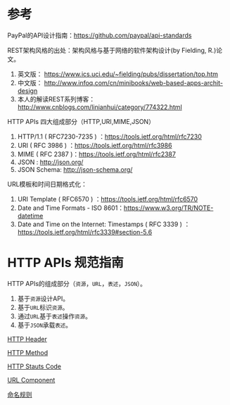 # 参考

PayPal的API设计指南：https://github.com/paypal/api-standards

REST架构风格的出处：架构风格与基于网络的软件架构设计(by Fielding, R.)论文。
1. 英文版： https://www.ics.uci.edu/~fielding/pubs/dissertation/top.htm
1. 中文版： http://www.infoq.com/cn/minibooks/web-based-apps-archit-design
1. 本人的解读REST系列博客：http://www.cnblogs.com/linianhui/category/774322.html

HTTP APIs 四大组成部分（HTTP,URI,MIME,JSON）
1. HTTP/1.1 ( RFC7230-7235 ) ：https://tools.ietf.org/html/rfc7230
1. URI ( RFC 3986 ) ：https://tools.ietf.org/html/rfc3986
1. MIME ( RFC 2387 )：https://tools.ietf.org/html/rfc2387
1. JSON : http://json.org/
1. JSON Schema: http://json-schema.org/

URL模板和时间日期格式化：
1. URI Template ( RFC6570 ) ：https://tools.ietf.org/html/rfc6570
1. Date and Time Formats - ISO 8601：https://www.w3.org/TR/NOTE-datetime
1. Date and Time on the Internet: Timestamps ( RFC 3339 ) ：https://tools.ietf.org/html/rfc3339#section-5.6


# HTTP APIs 规范指南

HTTP APIs的组成部分（`资源`，`URL`，`表述`，`JSON`）。
1. 基于`资源`设计API。
1. 基于`URL`标识`资源`。
1. 通过`URL`基于`表述`操作`资源`。
1. 基于`JSON`承载`表述`。


[HTTP Header]

[HTTP Method]

[HTTP Stauts Code]

[URL Component]

[命名规则]

[HTTP Header]:http-header.md
[HTTP Method]:http-method.md
[HTTP Stauts Code]:http-status-code.md
[URL Component]:url-component.md
[命名规则]:naming-convention.md
